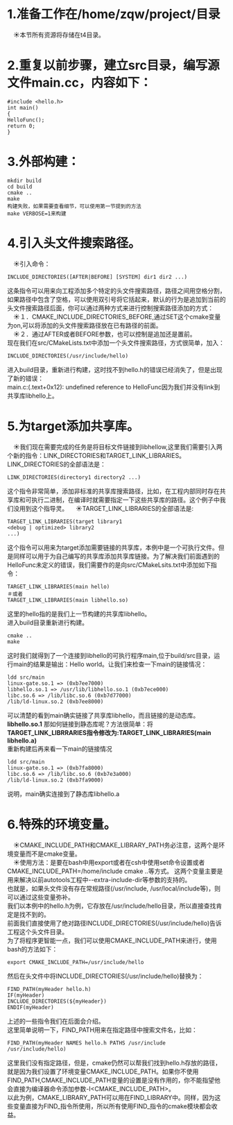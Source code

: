 # 1.准备工作在/home/zqw/project/目录
&emsp;&#9728;本节所有资源将存储在t4目录。
# 2.重复以前步骤，建立src目录，编写源文件main.cc，内容如下：
```
#include <hello.h>
int main()
{
HelloFunc();
return 0;
}
```
# 3.外部构建：
```
mkdir build
cd build
cmake ..
make
构建失败，如果需要查看细节，可以使用第一节提到的方法
make VERBOSE=1来构建
```
# 4.引入头文件搜索路径。
&emsp;&#9728;引入命令：
```
INCLUDE_DIRECTORIES([AFTER|BEFORE] [SYSTEM] dir1 dir2 ...)
```
这条指令可以用来向工程添加多个特定的头文件搜索路径，路径之间用空格分割，如果路径中包含了空格，可以使用双引号将它括起来，默认的行为是追加到当前的头文件搜索路径后面，你可以通过两种方式来进行控制搜索路径添加的方式：  
&emsp;&#9728;１．CMAKE_INCLUDE_DIRECTORIES_BEFORE,通过SET这个cmake变量为on,可以将添加的头文件搜索路径放在已有路径的前面。  
&emsp;&#9728;２．通过AFTER或者BEFORE参数，也可以控制是追加还是置前。  
现在我们在src/CMakeLists.txt中添加一个头文件搜索路径，方式很简单，加入：
```
INCLUDE_DIRECTORIES(/usr/include/hello)
```
进入build目录，重新进行构建，这时找不到hello.h的错误已经消失了，但是出现了新的错误：  
main.c:(.text+0x12): undefined reference to HelloFunc因为我们并没有link到共享库libhello上。  
# 5.为target添加共享库。  
&emsp;&#9728;我们现在需要完成的任务是将目标文件链接到libhellow,这里我们需要引入两个新的指令：LINK_DIRECTORIES和TARGET_LINK_LIBRARIES。LINK_DIRECTORIES的全部语法是：  
```
LINK_DIRECTORIES(directory1 directory2 ...)
```
这个指令非常简单，添加非标准的共享库搜索路径，比如，在工程内部同时存在共享库和可执行二进制，在编译时就需要指定一下这些共享库的路径。这个例子中我们没用到这个指导灵。
&emsp;&#9728;TARGET_LINK_LIBRARIES的全部语法是:
```
TARGET_LINK_LIBRARIES(target library1
<debug | optimized> library2
...)
```
这个指令可以用来为target添加需要链接的共享库，本例中是一个可执行文件。但是同样可以用于为自己编写的共享库添加共享库链接。为了解决我们前面遇到的HelloFunc未定义的错误，我们需要作的是向src/CMakeLsits.txt中添加如下指令：
```
TARGET_LINK_LIBRARIES(main hello)
＃或者
TARGET_LINK_LIBRARIES(main libhello.so)
```
这里的hello指的是我们上一节构建的共享库libhello。  
进入build目录重新进行构建。  
```
cmake ..
make
```
这时我们就得到了一个连接到libhello的可执行程序main,位于build/src目录，运行main的结果是输出：Hello world。让我们来检查一下main的链接情况：
```
ldd src/main
linux-gate.so.1 => (0xb7ee7000)
libhello.so.1 => /usr/lib/libhello.so.1 (0xb7ece000)
libc.so.6 => /lib/libc.so.6 (0xb7d77000)
/lib/ld-linux.so.2 (0xb7ee8000)
```
可以清楚的看到main确实链接了共享库libhello，而且链接的是动态库。**libhello.so.1**
那如何链接到静态库呢？方法很简单：将**TARGET_LINK_LIBRRARIES指令修改为:TARGET_LINK_LIBRARIES(main libhello.a)**  
重新构建后再来看一下main的链接情况
```
ldd src/main
linux-gate.so.1 => (0xb7fa8000)
libc.so.6 => /lib/libc.so.6 (0xb7e3a000)
/lib/ld-linux.so.2 (0xb7fa9000)
```
说明，main确实连接到了静态库libhello.a  
# 6.特殊的环境变量。  
&emsp;&#9728;CMAKE_INCLUDE_PATH和CMAKE_LIBRARY_PATH务必注意，这两个是环境变量而不是cmake变量。  
&emsp;&#9728;使用方法：是要在bash中用export或者在csh中使用set命令设置或者CMAKE_INCLUDE_PATH=/home/include cmake ..等方式。
这两个变量主要是用来解决以前autotools工程中--extra-include-dir等参数的支持的。  
也就是，如果头文件没有存在常规路径(/usr/include, /usr/local/include等)，则可以通过这些变量弥补。  
我们以本例中的hello.h为例，它存放在/usr/include/hello目录，所以直接查找肯定是找不到的。  
前面我们直接使用了绝对路径INCLUDE_DIRECTORIES(/usr/include/hello)告诉工程这个头文件目录。  
为了将程序更智能一点，我们可以使用CMAKE_INCLUDE_PATH来进行，使用bash的方法如下：
```
export CMAKE_INCLUDE_PATH=/usr/include/hello
```
然后在头文件中将INCLUDE_DIRECTORIES(/usr/include/hello)替换为：
```
FIND_PATH(myHeader hello.h)
IF(myHeader)
INCLUDE_DIRECTORIES(${myHeader})
ENDIF(myHeader)
```
上述的一些指令我们在后面会介绍。  
这里简单说明一下，FIND_PATH用来在指定路径中搜索文件名，比如：
```
FIND_PATH(myHeader NAMES hello.h PATHS /usr/include /usr/include/hello)
```
这里我们没有指定路径，但是，cmake仍然可以帮我们找到hello.h存放的路径，就是因为我们设置了环境变量CMAKE_INCLUDE_PATH。如果你不使用FIND_PATH,CMAKE_INCLUDE_PATH变量的设置是没有作用的，你不能指望他会直接为编译器命令添加参数-I<CMAKE_INCLUDE_PATH>。  
以此为例，CMAKE_LIBRARY_PATH可以用在FIND_LIBRARY中。同样，因为这些变量直接为FIND_指令所使用，所以所有使用FIND_指令的cmake模块都会收益。

